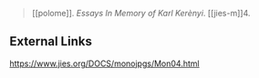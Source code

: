 > [[polome]]. *Essays In Memory of Karl Kerènyi*. [[jies-m]]4.

## External Links
https://www.jies.org/DOCS/monojpgs/Mon04.html
